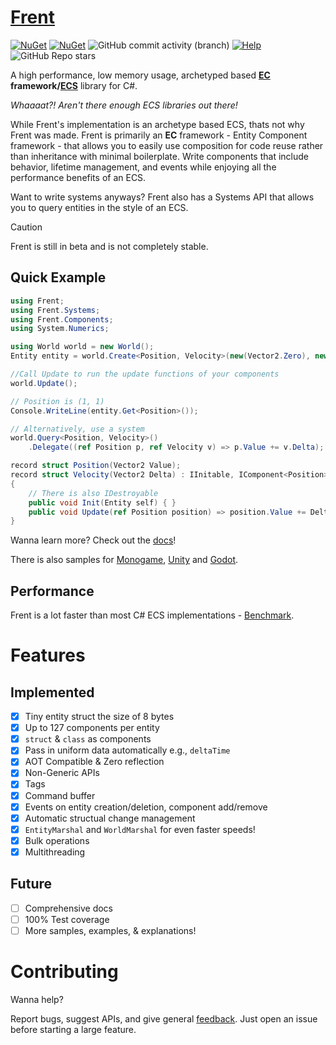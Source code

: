 # [Frent](https://itsbuggingme.github.io/Frent/) 
[![NuGet](https://img.shields.io/nuget/v/Frent.svg)](https://www.nuget.org/packages/Frent/) [![NuGet](https://img.shields.io/nuget/dt/Frent.svg)](https://www.nuget.org/packages/Frent/) ![GitHub commit activity (branch)](https://img.shields.io/github/commit-activity/m/itsBuggingMe/Frent/master) [![Help](https://img.shields.io/discord/1341196126291759188?label=help&color=5865F2&logo=discord)](https://discord.gg/TPWQQEvtg4) ![GitHub Repo stars](https://img.shields.io/github/stars/ItsBuggingMe/Frent)


A high performance, low memory usage, archetyped based **[EC](https://itsbuggingme.github.io/Frent/docs/ecf.html) framework/[ECS](https://github.com/SanderMertens/ecs-faq)**  library for C#.

*Whaaaat?! Aren't there enough ECS libraries out there!*

While Frent's implementation is an archetype based ECS, thats not why Frent was made. Frent is primarily an **EC** framework - Entity Component framework - that allows you to easily use composition for code reuse rather than inheritance with minimal boilerplate. Write components that include behavior, lifetime management, and events while enjoying all the performance benefits of an ECS.

Want to write systems anyways? Frent also has a Systems API that allows you to query entities in the style of an ECS.

> [!CAUTION]
> Frent is still in beta and is not completely stable.

## Quick Example

```csharp
using Frent;
using Frent.Systems;
using Frent.Components;
using System.Numerics;

using World world = new World();
Entity entity = world.Create<Position, Velocity>(new(Vector2.Zero), new(Vector2.One));

//Call Update to run the update functions of your components
world.Update();

// Position is (1, 1)
Console.WriteLine(entity.Get<Position>());

// Alternatively, use a system
world.Query<Position, Velocity>()
    .Delegate((ref Position p, ref Velocity v) => p.Value += v.Delta);

record struct Position(Vector2 Value);
record struct Velocity(Vector2 Delta) : IInitable, IComponent<Position>
{
    // There is also IDestroyable
    public void Init(Entity self) { }
    public void Update(ref Position position) => position.Value += Delta;
}
```

Wanna learn more? Check out the [docs](https://itsbuggingme.github.io/Frent/docs/getting-started.html)!

There is also samples for [Monogame](https://github.com/itsBuggingMe/Frent/blob/master/Frent.Sample/Asteroids/AsteroidsGame.cs), [Unity](https://github.com/itsBuggingMe/Frent.Unity.Sample) and [Godot](https://github.com/itsBuggingMe/FrentGodotSample).

## Performance

Frent is a lot faster than most C# ECS implementations - [Benchmark](https://github.com/Doraku/Ecs.CSharp.Benchmark).


# Features
## Implemented
- [x]  Tiny entity struct the size of 8 bytes
- [x]  Up to 127 components per entity
- [x]  `struct` & `class` as components
- [x]  Pass in uniform data automatically e.g., `deltaTime`
- [x]  AOT Compatible & Zero reflection
- [x]  Non-Generic APIs
- [X]  Tags
- [X]  Command buffer
- [X]  Events on entity creation/deletion, component add/remove
- [X]  Automatic structual change management
- [X] `EntityMarshal` and `WorldMarshal` for even faster speeds!
- [x]  Bulk operations
- [X]  Multithreading

## Future
- [ ]  Comprehensive docs
- [ ]  100% Test coverage
- [ ]  More samples, examples, & explanations!

# Contributing
Wanna help?

Report bugs, suggest APIs, and give general [feedback](https://github.com/itsBuggingMe/Frent/issues?q=is%3Aissue%20state%3Aopen%20label%3A%22open%20for%20feedback%22).
Just open an issue before starting a large feature.
